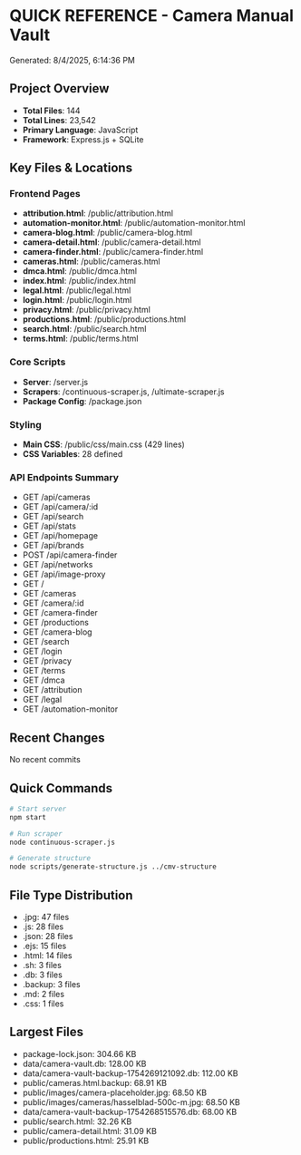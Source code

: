 # QUICK REFERENCE - Camera Manual Vault
Generated: 8/4/2025, 6:14:36 PM

## Project Overview
- **Total Files**: 144
- **Total Lines**: 23,542
- **Primary Language**: JavaScript
- **Framework**: Express.js + SQLite

## Key Files & Locations

### Frontend Pages
- **attribution.html**: /public/attribution.html
- **automation-monitor.html**: /public/automation-monitor.html
- **camera-blog.html**: /public/camera-blog.html
- **camera-detail.html**: /public/camera-detail.html
- **camera-finder.html**: /public/camera-finder.html
- **cameras.html**: /public/cameras.html
- **dmca.html**: /public/dmca.html
- **index.html**: /public/index.html
- **legal.html**: /public/legal.html
- **login.html**: /public/login.html
- **privacy.html**: /public/privacy.html
- **productions.html**: /public/productions.html
- **search.html**: /public/search.html
- **terms.html**: /public/terms.html

### Core Scripts
- **Server**: /server.js
- **Scrapers**: /continuous-scraper.js, /ultimate-scraper.js
- **Package Config**: /package.json

### Styling
- **Main CSS**: /public/css/main.css (429 lines)
- **CSS Variables**: 28 defined

### API Endpoints Summary
- GET /api/cameras
- GET /api/camera/:id
- GET /api/search
- GET /api/stats
- GET /api/homepage
- GET /api/brands
- POST /api/camera-finder
- GET /api/networks
- GET /api/image-proxy
- GET /
- GET /cameras
- GET /camera/:id
- GET /camera-finder
- GET /productions
- GET /camera-blog
- GET /search
- GET /login
- GET /privacy
- GET /terms
- GET /dmca
- GET /attribution
- GET /legal
- GET /automation-monitor

## Recent Changes
No recent commits

## Quick Commands
```bash
# Start server
npm start

# Run scraper
node continuous-scraper.js

# Generate structure
node scripts/generate-structure.js ../cmv-structure
```

## File Type Distribution
- .jpg: 47 files
- .js: 28 files
- .json: 28 files
- .ejs: 15 files
- .html: 14 files
- .sh: 3 files
- .db: 3 files
- .backup: 3 files
- .md: 2 files
- .css: 1 files

## Largest Files
- package-lock.json: 304.66 KB
- data/camera-vault.db: 128.00 KB
- data/camera-vault-backup-1754269121092.db: 112.00 KB
- public/cameras.html.backup: 68.91 KB
- public/images/camera-placeholder.jpg: 68.50 KB
- public/images/cameras/hasselblad-500c-m.jpg: 68.50 KB
- data/camera-vault-backup-1754268515576.db: 68.00 KB
- public/search.html: 32.26 KB
- public/camera-detail.html: 31.09 KB
- public/productions.html: 25.91 KB
